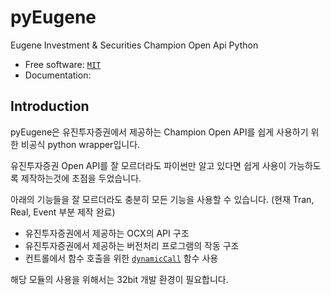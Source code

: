 pyEugene
=====

Eugene Investment & Securities Champion Open Api Python

* Free software: [`MIT`](https://github.com/Choih0401/pyEugene/blob/main/LICENSE)
* Documentation: 

Introduction
------------
pyEugene은 유진투자증권에서 제공하는 Champion Open API를 쉽게 사용하기 위한 비공식 python wrapper입니다.

유진투자증권 Open API를 잘 모르더라도 파이썬만 알고 있다면 쉽게 사용이 가능하도록 제작하는것에 초점을 두었습니다.

아래의 기능들을 잘 모르더라도 충분히 모든 기능을 사용할 수 있습니다. (현재 Tran, Real, Event 부분 제작 완료)
* 유진투자증권에서 제공하는 OCX의 API 구조
* 유진투자증권에서 제공하는 버전처리 프로그램의 작동 구조
* 컨트롤에서 함수 호출을 위한 [`dynamicCall`](https://doc.qt.io/qt-5/qaxbase.html#dynamicCall) 함수 사용

해당 모듈의 사용을 위해서는 32bit 개발 환경이 필요합니다.